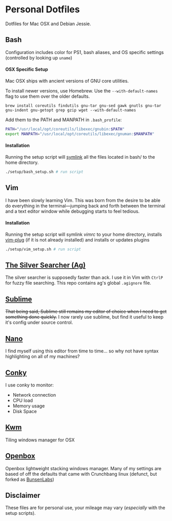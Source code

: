 # Personal Dotfiles
Dotfiles for Mac OSX and Debian Jessie.
<!--
TOC

Installation:
    Caveat
    Individually
    As a whole

Tiling window managers:
    Kwm
    Bswpm

Bash?
    aliases
Text editors:
    Nano
    Sublime
    Vim:
	Tern
	Ag
	Xmodmap
-->

<!--
## Screenshots
![Screenshot of Xavier's Debian desktop with Conky and Vim Running](./img/debian_screenshot.png?raw=true)
-->
## Bash
Configuration includes color for PS1, bash aliases, and OS specific settings (controlled by looking up `uname`)

#### OSX Specific Setup
Mac OSX ships with ancient versions of GNU core utilities.

To install newer versions, use Homebrew. Use the `--with-default-names` flag to use them over the older defaults.
```
brew install coreutils findutils gnu-tar gnu-sed gawk gnutls gnu-tar gnu-indent gnu-getopt grep gzip wget --with-default-names
```

Add them to the PATH and MANPATH in `.bash_profile`:
```sh
PATH="/usr/local/opt/coreutils/libexec/gnubin:$PATH"
export MANPATH="/usr/local/opt/coreutils/libexec/gnuman:$MANPATH"
```
#### Installation
Running the setup script will [symlink](https://en.wikipedia.org/wiki/Symbolic_link) all the files located in bash/ to the home directory.
```bash
./setup/bash_setup.sh # run script
```
<!--
## [Terminator](http://gnometerminator.blogspot.com/p/introduction.html)
A terminal emulator with some nice features like window splitting and dropping files to get the path

#### Installation
Sets up the terminal with no scrollbar and the base16-ocean dark colorscheme
```bash
./setup/terminator_setup.sh # run script
```
-->
## Vim
I have been slowly learning Vim. This was born from the desire to be able do everything in the terminal—jumping back and forth between the terminal and a text editor window while debugging starts to feel tedious.

#### Installation
Running the setup script will symlink _vimrc_ to your home directory, installs [vim-plug](https://github.com/junegunn/vim-plug) (if it is not already installed) and installs or updates plugins
```bash
./setup/vim_setup.sh # run script
```

## [The Silver Searcher (Ag)](https://github.com/ggreer/the_silver_searcher)
The silver searcher is supposedly faster than ack. I use it in Vim with `CtrlP` for fuzzy file searching. This repo contains ag's global `.agignore` file.

## [Sublime](http://www.sublimetext.com/)
~~That being said, Sublime still remains my editor of choice when I need to get something done quickly.~~
I now rarely use sublime, but find it useful to keep it's config under source control.

## [Nano](http://nano-editor.org/)
I find myself using this editor from time to time... so why not have syntax highlighting on all of my machines?

## [Conky](https://github.com/brndnmtthws/conky)
I use conky to monitor:
* Network connection
* CPU load
* Memory usage
* Disk Space

## [Kwm](https://github.com/koekeishiya/kwm)
Tiling windows manager for OSX

## [Openbox](http://openbox.org/wiki/Main_Page)
Openbox lightweight stacking windows manager. Many of my settings are based of off the defaults that came with Crunchbang linux (defunct, but forked as [BunsenLabs](https://www.bunsenlabs.org/))

<!--
#### Dependencies
This configuration requires [cb-pipemenus](https://github.com/gearge/cb-pipemenus) to be in your `$PATH`
#### Installation
Setup script will symlink `autostart`, `rc.xml`, `menu.xml` into `$HOME/.config/openbox`
```bash
./setup/openbox_setup.sh # run script
```
-->

## Disclaimer
These files are for personal use, your mileage may vary (_especially_ with the setup scripts).
